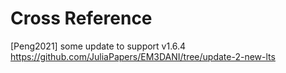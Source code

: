 # Cross Reference

[Peng2021]
some update to support v1.6.4
https://github.com/JuliaPapers/EM3DANI/tree/update-2-new-lts

